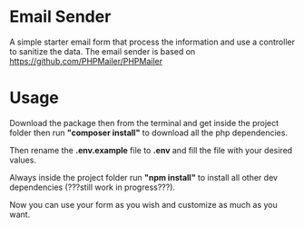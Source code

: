 # Email Sender
A simple starter email form that process the information and use a controller to sanitize the data.
The email sender is based on https://github.com/PHPMailer/PHPMailer

# Usage
Download the package then from the terminal and get inside the project folder then run **"composer install"** to download all the php dependencies.

Then rename the **.env.example** file to **.env** and fill the file with your desired values.

Always inside the project folder run **"npm install"** to install all other dev dependencies (???still work in progress???).

Now you can use your form as you wish and customize as much as you want.
